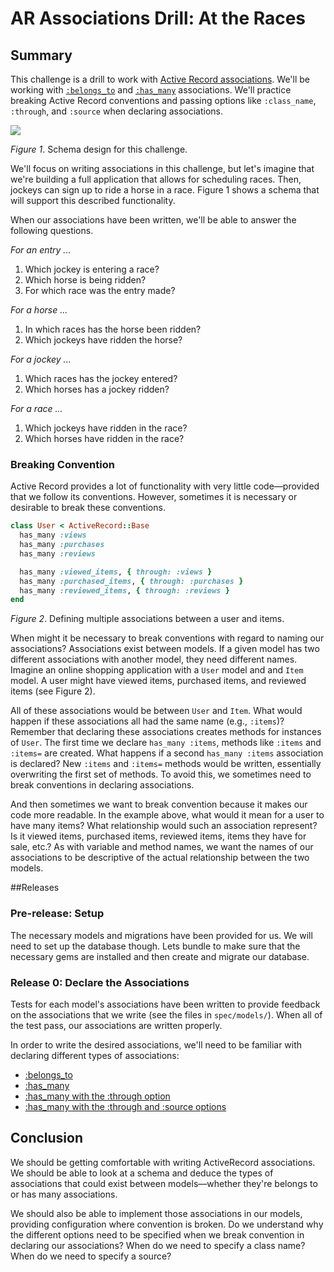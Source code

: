 # AR Associations Drill: At the Races

## Summary
This challenge is a drill to work with [Active Record associations][RailsGuides Associations].  We'll be working with [`:belongs_to`][belongs_to] and [`:has_many`][has_many] associations.  We'll practice breaking Active Record conventions and passing options like `:class_name`, `:through`, and `:source` when declaring associations.

![](races_schema.png)

*Figure 1*. Schema design for this challenge.

We'll focus on writing associations in this challenge, but let's imagine that we're building a full application that allows for scheduling races.  Then, jockeys can sign up to ride a horse in a race.  Figure 1 shows a schema that will support this described functionality. 

When our associations have been written, we'll be able to answer the following questions.

*For an entry ...*

1. Which jockey is entering a race?
2. Which horse is being ridden?
3. For which race was the entry made?

*For a horse ...*

1. In which races has the horse been ridden?
2. Which jockeys have ridden the horse?

*For a jockey ...*

1. Which races has the jockey entered?
2. Which horses has a jockey ridden?

*For a race ...*

1. Which jockeys have ridden in the race?
2. Which horses have ridden in the race?


### Breaking Convention
Active Record provides a lot of functionality with very little code—provided that we follow its conventions.  However, sometimes it is necessary or desirable to break these conventions.

```ruby
class User < ActiveRecord::Base
  has_many :views
  has_many :purchases
  has_many :reviews

  has_many :viewed_items, { through: :views }
  has_many :purchased_items, { through: :purchases }
  has_many :reviewed_items, { through: :reviews }
end
```
*Figure 2*. Defining multiple associations between a user and items.

When might it be necessary to break conventions with regard to naming our associations?  Associations exist between models.  If a given model has two different associations with another model, they need different names.  Imagine an online shopping application with a `User` model and and `Item` model.  A user might have viewed items, purchased items, and reviewed items (see Figure 2).  

All of these associations would be between `User` and `Item`. What would happen if these associations all had the same name (e.g., `:items`)?  Remember that declaring these associations creates methods for instances of `User`.  The first time we declare `has_many :items`, methods like `:items` and `:items=` are created.  What happens if a second `has_many :items` association is declared?  New `:items` and `:items=` methods would be written, essentially overwriting the first set of methods.  To avoid this, we sometimes need to break conventions in declaring associations.

And then sometimes we want to break convention because it makes our code more readable.  In the example above, what would it mean for a user to have many items?  What relationship would such an association represent?  Is it viewed items, purchased items, reviewed items, items they have for sale, etc.?  As with variable and method names, we want the names of our associations to be descriptive of the actual relationship between the two models.


##Releases

### Pre-release: Setup
The necessary models and migrations have been provided for us.  We will need to set up the database though.  Lets bundle to make sure that the necessary gems are installed and then create and migrate our database.


### Release 0: Declare the Associations
Tests for each model's associations have been written to provide feedback on the associations that we write (see the files in `spec/models/`).  When all of the test pass, our associations are written properly.

In order to write the desired associations, we'll need to be familiar with declaring different types of associations:

- [:belongs_to][RailsGuides belongs_to]
- [:has_many][RailsGuides has_many]
- [:has_many with the :through option][RailsGuides has_many through]
- [:has_many with the :through and :source options][StackOverflow on source]


## Conclusion
We should be getting comfortable with writing ActiveRecord associations.  We should be able to look at a schema and deduce the types of associations that could exist between models—whether they're belongs to or has many associations.  

We should also be able to implement those associations in our models, providing configuration where convention is broken.  Do we understand why the different options need to be specified when we break convention in declaring our associations?  When do we need to specify a class name?  When do we need to specify a source?

[belongs_to]: http://apidock.com/rails/ActiveRecord/Associations/ClassMethods/belongs_to
[has_many]: http://apidock.com/rails/v4.2.1/ActiveRecord/Associations/ClassMethods/has_many
[RailsGuides Associations]: http://guides.rubyonrails.org/association_basics.html
[RailsGuides belongs_to]: http://guides.rubyonrails.org/association_basics.html#the-belongs-to-association
[RailsGuides has_many]: http://guides.rubyonrails.org/association_basics.html#the-has-many-association
[RailsGuides has_many through]: http://guides.rubyonrails.org/association_basics.html#the-has-many-through-association
[StackOverflow on source]: http://stackoverflow.com/questions/4632408/need-help-to-understand-source-option-of-has-one-has-many-through-of-rails
